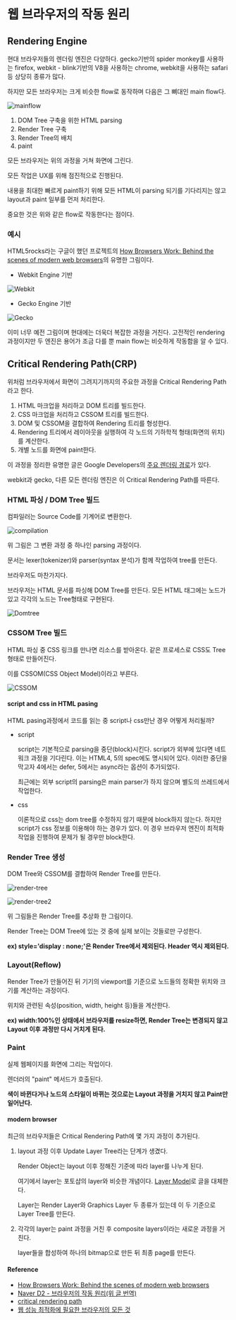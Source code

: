 # 웹 브라우저의 작동 원리

## Rendering Engine

현대 브라우저들의 렌더링 엔진은 다양하다. gecko기반의 spider monkey를 사용하는 firefox, webkit - blink기반의 V8을 사용하는 chrome, webkit을 사용하는 safari 등 상당히 종류가 많다.

하지만 모든 브라우저는 크게 비슷한 flow로 동작하며 다음은 그 뼈대인 main flow다.

![mainflow](https://user-images.githubusercontent.com/24724691/62412557-96296180-b63f-11e9-9f0c-fe14a3914629.png)

1. DOM Tree 구축을 위한 HTML parsing
2. Render Tree 구축
3. Render Tree의 배치
4. paint

모든 브라우저는 위의 과정을 거쳐 화면에 그린다.

모든 작업은 UX를 위해 점진적으로 진행된다.

내용을 최대한 빠르게 paint하기 위해 모든 HTML이 parsing 되기를 기다리지는 않고 layout과 paint 일부를 먼저 처리한다.

중요한 것은 위와 같은 flow로 작동한다는 점이다.

### 예시

HTML5rocks라는 구글이 했던 프로젝트의 [How Browsers Work: Behind the scenes of modern web browsers](https://www.html5rocks.com/en/tutorials/internals/howbrowserswork/)의 유명한 그림이다.

- Webkit Engine 기반

![Webkit](https://user-images.githubusercontent.com/24724691/62412567-bf49f200-b63f-11e9-9ed4-ec8215d04a7d.png)

- Gecko Engine 기반

![Gecko](https://user-images.githubusercontent.com/24724691/62412568-bf49f200-b63f-11e9-86a9-743f6d911e54.png)

이미 너무 예전 그림이며 현대에는 더욱더 복잡한 과정을 거친다. 고전적인 rendering 과정이지만 두 엔진은 용어가 조금 다를 뿐 main flow는 비슷하게 작동함을 알 수 있다.

## Critical Rendering Path(CRP)

위처럼 브라우저에서 화면이 그려지기까지의 주요한 과정을 Critical Rendering Path라고 한다.

1. HTML 마크업을 처리하고 DOM 트리를 빌드한다.
2. CSS 마크업을 처리하고 CSSOM 트리를 빌드한다.
3. DOM 및 CSSOM을 결합하여 Rendering 트리를 형성한다.
4. Rendering 트리에서 레이아웃을 실행하여 각 노드의 기하학적 형태(화면의 위치)를 계산한다.
5. 개별 노드를 화면에 paint한다.

이 과정을 정리한 유명한 글은 Google Developers의 [주요 렌더링 경로](https://developers.google.com/web/fundamentals/performance/critical-rendering-path/?hl=ko)가 있다.

webkit과 gecko, 다른 모든 렌더링 엔진은 이 Critical Rendering Path를 따른다.

### HTML 파싱 / DOM Tree 빌드

컴파일러는 Source Code를 기계어로 변환한다.

![compilation](https://user-images.githubusercontent.com/24724691/62412956-4731fb00-b644-11e9-8614-977ad4a5cc73.png)

위 그림은 그 변환 과정 중 하나인 parsing 과정이다.

문서는 lexer(tokenizer)와 parser(syntax 분석)가 함께 작업하여 tree를 만든다.

브라우저도 마찬가지다.

브라우저는 HTML 문서를 파싱해 DOM Tree를 만든다.
모든 HTML 태그에는 노드가 있고 각각의 노드는 Tree형태로 구현된다.

![Domtree](https://user-images.githubusercontent.com/24724691/62413000-fd95e000-b644-11e9-9fd0-059f49f6cf48.png)

### CSSOM Tree 빌드

HTML 파싱 중 CSS 링크를 만나면 리소스를 받아온다.
같은 프로세스로 CSS도 Tree형태로 만들어진다.

이를 CSSOM(CSS Object Model)이라고 부른다.

![CSSOM](https://user-images.githubusercontent.com/24724691/62413025-52395b00-b645-11e9-9c88-3c3dafedbe46.png)

#### script and css in HTML pasing

HTML pasing과정에서 코드를 읽는 중 script나 css만난 경우 어떻게 처리될까?

- script

  script는 기본적으로 parsing을 중단(block)시킨다.
  script가 외부에 있다면 네트워크 과정을 기다린다.
  이는 HTML4, 5의 spec에도 명시되어 있다.
  이러한 중단을 막고자 4에서는 defer, 5에서는 async라는 옵션이 추가되었다.

  최근에는 외부 script의 parsing은 main parser가 하지 않으며 별도의 쓰레드에서 작업한다.

- css

  이론적으로 css는 dom tree를 수정하지 않기 때문에 block하지 않는다. 하지만 script가 css 정보를 이용해야 하는 경우가 있다. 이 경우 브라우저 엔진이 최적화 작업을 진행하여 문제가 될 경우만 block한다.

### Render Tree 생성

DOM Tree와 CSSOM를 결합하여 Render Tree를 만든다.

![render-tree](https://user-images.githubusercontent.com/24724691/62413187-ee646180-b647-11e9-960f-06d2a85cdcff.png)

![render-tree2](https://user-images.githubusercontent.com/24724691/62413188-ef958e80-b647-11e9-9975-b6bf1c5a8c09.png)

위 그림들은 Render Tree를 추상화 한 그림이다.

Render Tree는 DOM Tree에 있는 것 중에 실제 보이는 것들로만 구성한다.

**ex) style='display : none;'은 Render Tree에서 제외된다. Header 역시 제외된다.**

### Layout(Reflow)

Render Tree가 만들어진 뒤 기기의 viewport를 기준으로 노드들의 정확한 위치와 크기를 계산하는 과정이다.

위치와 관련된 속성(position, width, height 등)들을 계산한다.

**ex) width:100%인 상태에서 브라우저를 resize하면, Render Tree는 변경되지 않고 Layout 이후 과정만 다시 거치게 된다.**

### Paint

실제 웹페이지를 화면에 그리는 작업이다.

렌더러의 "paint" 메서드가 호출된다.

**색이 바뀐다거나 노드의 스타일이 바뀌는 것으로는 Layout 과정을 거치지 않고 Paint만 일어난다.**

#### modern browser

최근의 브라우저들은 Critical Rendering Path에 몇 가지 과정이 추가된다.

1. layout 과정 이후 Update Layer Tree라는 단계가 생겼다.

   Render Object는 layout 이후 정해진 기준에 따라 layer를 나누게 된다.

   여기에서 layer는 포토샵의 layer와 비슷한 개념이다.
   [Layer Model](https://github.com/Im-D/Dev-Docs/blob/master/Browser/Layer_Model.md)로 글을 대체한다.

   Layer는 Render Layer와 Graphics Layer 두 종류가 있는데 이 두 기준으로 Layer Tree를 만든다.

2. 각각의 layer는 paint 과정을 거친 후 composite layers이라는 새로운 과정을 거친다.

   layer들을 합성하여 하나의 bitmap으로 만든 뒤 최종 page를 만든다.

#### Reference

- [How Browsers Work: Behind the scenes of modern web browsers](https://www.html5rocks.com/en/tutorials/internals/howbrowserswork/)
- [Naver D2 - 브라우저의 작동 원리(위 글 번역)](http://d2.naver.com/helloworld/59361)
- [critical rendering path](https://developers.google.com/web/fundamentals/performance/critical-rendering-path/?hl=ko)
- [웹 성능 최적화에 필요한 브라우저의 모든 것](https://tv.naver.com/v/4578425)
